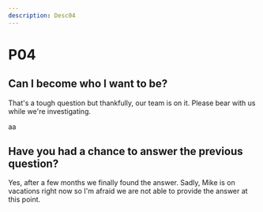 ```yaml
---
description: Desc04
---
```


# P04

## Can I become who I want to be?

That's a tough question but thankfully, our team is on it. Please bear with us while we're investigating.

aa

## Have you had a chance to answer the previous question?

Yes, after a few months we finally found the answer. Sadly, Mike is on vacations right now so I'm afraid we are not able to provide the answer at this point.



